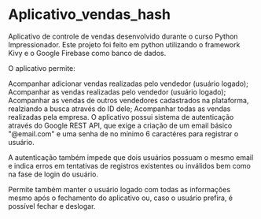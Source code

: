 # Aplicativo_vendas_hash

Aplicativo de controle de vendas desenvolvido durante o curso Python Impressionador. Este projeto foi feito em python utilizando o framework Kivy e o Google Firebase como banco de dados.

O aplicativo permite:

Acompanhar adicionar vendas realizadas pelo vendedor (usuário logado);
Acompanhar as vendas realizadas pelo vendedor (usuário logado);
Acompanhar as vendas de outros vendedores cadastrados na plataforma, realziando a busca através do ID dele;
Acompanhar todas as vendas realizadas pela empresa.
O aplicativo possui sistema de autenticação através do Google REST API, que exige a criação de um email básico "@email.com" e uma senha de no mínimo 6 caractéres para registrar o usuário.

A autenticação também impede que dois usuários possuam o mesmo email e indica erros em tentativas de registros existentes ou inválidos bem como na fase de login do usuário.

Permite também manter o usuário logado com todas as informações mesmo após o fechamento do aplicativo ou, caso o usuário prefira, é possível fechar e deslogar.
